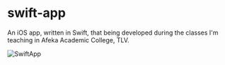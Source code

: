 # swift-app
An iOS app, written in Swift, that being developed during the classes I'm teaching in Afeka Academic College, TLV.

![SwiftApp](https://github.com/PerrchicK/swift-app/blob/master/preview.png)
